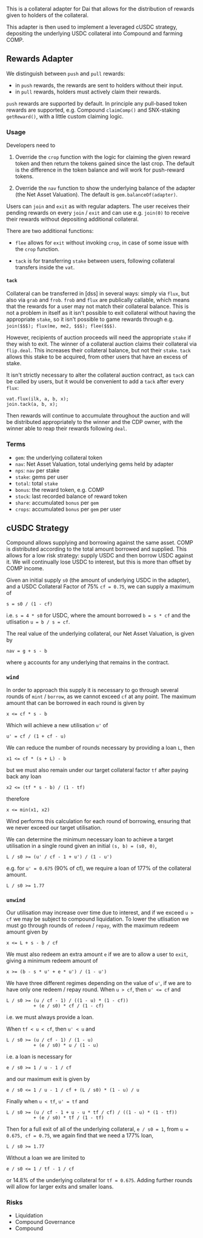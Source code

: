 This is a collateral adapter for Dai that allows for the distribution of
rewards given to holders of the collateral.

This adapter is then used to implement a leveraged cUSDC strategy,
depositing the underlying USDC collateral into Compound and farming COMP.

## Rewards Adapter

We distinguish between `push` and `pull` rewards:

- in `push` rewards, the rewards are sent to holders without their input.
- in `pull` rewards, holders must actively claim their rewards.

`push` rewards are supported by default. In principle any pull-based
token rewards are supported, e.g. Compound `claimComp()` and SNX-staking
`getReward()`, with a little custom claiming logic.

### Usage

Developers need to

1) Override the `crop` function with the logic for claiming the given reward
   token and then return the tokens gained since the last crop. The default
   is the difference in the token balance and will work for push-reward tokens.

2) Override the `nav` function to show the underlying balance of the adapter
   (the Net Asset Valuation). The default is `gem.balanceOf(adapter)`.


Users can `join` and `exit` as with regular adapters. The user receives
their pending rewards on every `join` / `exit` and can use e.g. `join(0)`
to receive their rewards without depositing additional collateral.

There are two additional functions:

- `flee` allows for `exit` without invoking `crop`, in case of some
  issue with the `crop` function.

- `tack` is for transferring `stake` between users, following collateral
  transfers inside the `vat`.


#### `tack`

Collateral can be transferred in [dss] in several ways: simply via
`flux`, but also via `grab` and `frob`. `frob` and `flux` are publically
callable, which means that the rewards for a user may not match their
collateral balance. This is not a problem in itself as it isn't possible
to exit collateral without having the appropriate `stake`, so it isn't
possible to game rewards through e.g. `join($$$); flux(me, me2, $$$); flee($$$)`.

However, recipients of auction proceeds will need the appropriate
`stake` if they wish to exit.  The winner of a collateral auction claims
their collateral via `flip.deal`. This increases their collateral
balance, but not their `stake`. `tack` allows this stake to be acquired,
from other users that have an excess of stake.

It isn't strictly necessary to alter the collateral auction contract, as
`tack` can be called by users, but it would be convenient to add a
`tack` after every `flux`:

    vat.flux(ilk, a, b, x);
    join.tack(a, b, x);

Then rewards will continue to accumulate throughout the auction and will
be distributed appropriately to the winner and the CDP owner, with the winner
able to reap their rewards following `deal`.


### Terms

- `gem`: the underlying collateral token
- `nav`: Net Asset Valuation, total underlying gems held by adapter
- `nps`: `nav` per stake
- `stake`: gems per user
- `total`: total `stake`
- `bonus`: the reward token, e.g. COMP
- `stock`: last recorded balance of reward token
- `share`: accumulated `bonus` per `gem`
- `crops`: accumulated `bonus` per `gem` per user


## cUSDC Strategy

Compound allows supplying and borrowing against the same asset. COMP is
distributed according to the total amount borrowed and supplied. This allows
for a low risk strategy: supply USDC and then borrow USDC against it. We will
continually lose USDC to interest, but this is more than offset by COMP income.

Given an initial supply `s0` (the amount of underlying USDC in the adapter),
and a USDC Collateral Factor of 75% `cf = 0.75`, we can supply a maximum of

    s = s0 / (1 - cf)

i.e. `s = 4 * s0` for USDC, where the amount borrowed `b = s * cf` and
the utlisation `u = b / s = cf`.

The real value of the underlying collateral, our Net Asset Valuation, is
given by

    nav = g + s - b

where `g` accounts for any underlying that remains in the contract.


### `wind`

In order to approach this supply it is necessary to go through several
rounds of `mint` / `borrow`, as we cannot exceed `cf` at any point. The
maximum amount that can be borrowed in each round is given by

    x <= cf * s - b

Which will achieve a new utilisation `u'` of

    u' = cf / (1 + cf - u)

We can reduce the number of rounds necessary by providing a loan `L`, then

    x1 <= cf * (s + L) - b

but we must also remain under our target collateral factor `tf` after
paying back any loan

    x2 <= (tf * s - b) / (1 - tf)

therefore

    x <= min(x1, x2)

Wind performs this calculation for each round of borrowing, ensuring
that we never exceed our target utilisation.

We can determine the minimum necessary loan to achieve a target
utilisation in a single round given an initial `(s, b) = (s0, 0)`,

    L / s0 >= (u' / cf - 1 + u') / (1 - u')

e.g. for `u' = 0.675` (90% of cf), we require a loan of 177% of the
collateral amount.

    L / s0 >= 1.77


### `unwind`

Our utilisation may increase over time due to interest, and if we
exceed `u > cf` we may be subject to compound liquidation. To lower the
utlisation we must go through rounds of `redeem` / `repay`, with the
maximum redeem amount given by

    x <= L + s - b / cf

We must also redeem an extra amount `e` if we are to allow a user to
`exit`, giving a minimum redeem amount of

    x >= (b - s * u' + e * u') / (1 - u')

We have three different regimes depending on the value of `u'`, if we
are to have only one redeem / repay round. When `u > cf`, then `u' <= cf`
and

    L / s0 >= (u / cf - 1) / ((1 - u) * (1 - cf))
              + (e / s0) * cf / (1 - cf)

i.e. we must always provide a loan.

When `tf < u < cf`, then `u' < u` and

    L / s0 >= (u / cf - 1) / (1 - u)
              + (e / s0) * u / (1 - u)

i.e. a loan is necessary for

    e / s0 >= 1 / u - 1 / cf

and our maximum exit is given by

    e / s0 <= 1 / u - 1 / cf + (L / s0) * (1 - u) / u

Finally when `u < tf`, `u' = tf` and

    L / s0 >= (u / cf - 1 + u - u * tf / cf) / ((1 - u) * (1 - tf))
              + (e / s0) * tf / (1 - tf)

Then for a full exit of all of the underlying collateral, `e / s0 = 1`,
from `u = 0.675, cf = 0.75`, we again find that we need a 177% loan,

    L / s0 >= 1.77

Without a loan we are limited to

    e / s0 <= 1 / tf - 1 / cf

or 14.8% of the underlying collateral for `tf = 0.675`. Adding further
rounds will allow for larger exits and smaller loans.


### Risks

- Liquidation
- Compound Governance
- Compound
